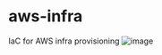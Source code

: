 # aws-infra
IaC for AWS infra provisioning
![image](https://github.com/user-attachments/assets/8667ebb5-9e91-4a11-b4e9-e0ff204f60df)
